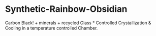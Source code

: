 # Synthetic-Rainbow-Obsidian
Carbon Black! + minerals + recycled Glass * Controlled Crystallization &amp; Cooling in a temperature controlled Chamber.
